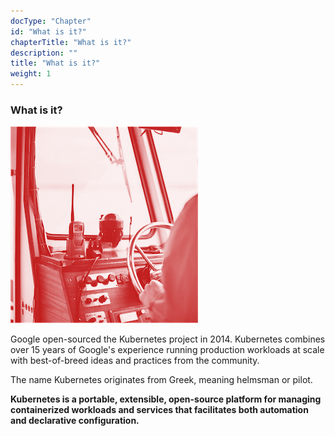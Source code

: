 ```yaml
---
docType: "Chapter"
id: "What is it?"
chapterTitle: "What is it?"
description: ""
title: "What is it?"
weight: 1
---
```


### **What is it?**

![what-it-is](what-it-is.png)

Google open-sourced the Kubernetes project in 2014. Kubernetes combines over 15 years of Google's experience running production workloads at scale with best-of-breed ideas and practices from the community.

The name Kubernetes originates from Greek, meaning helmsman or pilot.

**Kubernetes is a portable, extensible, open-source platform for managing containerized workloads and services that facilitates both automation and declarative configuration.**
